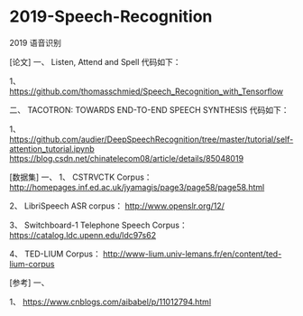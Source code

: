 # 2019-Speech-Recognition
2019 语音识别

[论文]
一、  Listen, Attend and Spell
代码如下：

1、 https://github.com/thomasschmied/Speech_Recognition_with_Tensorflow
    

二、  TACOTRON: TOWARDS END-TO-END SPEECH SYNTHESIS
代码如下：

1、 https://github.com/audier/DeepSpeechRecognition/tree/master/tutorial/self-attention_tutorial.ipynb
    https://blog.csdn.net/chinatelecom08/article/details/85048019

[数据集]
一、
1、 CSTRVCTK Corpus：   http://homepages.inf.ed.ac.uk/jyamagis/page3/page58/page58.html

2、 LibriSpeech ASR corpus：  http://www.openslr.org/12/

3、 Switchboard-1 Telephone Speech Corpus：   https://catalog.ldc.upenn.edu/ldc97s62

4、 TED-LIUM Corpus： http://www-lium.univ-lemans.fr/en/content/ted-lium-corpus


[参考]
一、

1、 https://www.cnblogs.com/aibabel/p/11012794.html


